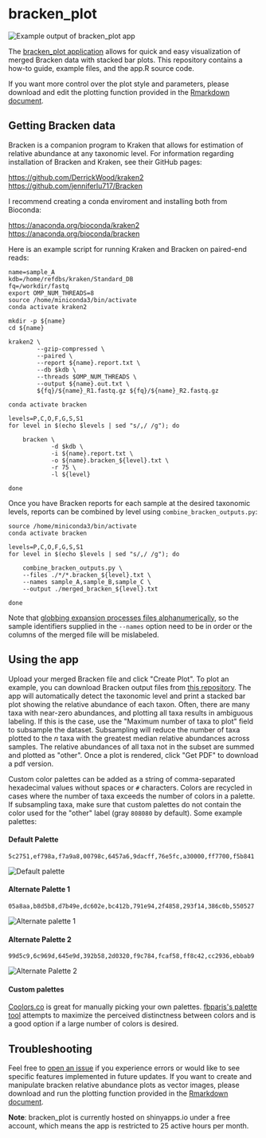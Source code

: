 # bracken_plot

![Example output of bracken_plot app](https://user-images.githubusercontent.com/22378512/131150573-25963923-f5e1-4000-ae94-8575353fac6c.png)

The [bracken_plot application](https://acvill.shinyapps.io/bracken_plot/) allows for quick and easy visualization of merged Bracken data with stacked bar plots. This repository contains a how-to guide, example files, and the app.R source code. 

If you want more control over the plot style and parameters, please download and edit the plotting function provided in the [Rmarkdown document](https://github.com/acvill/bracken_plot/blob/main/bracken_plot.Rmd). 

## Getting Bracken data

Bracken is a companion program to Kraken that allows for estimation of relative abundance at any taxonomic level. For information regarding installation of Bracken and Kraken, see their GitHub pages:

https://github.com/DerrickWood/kraken2  
https://github.com/jenniferlu717/Bracken  

I recommend creating a conda enviroment and installing both from Bioconda:

https://anaconda.org/bioconda/kraken2  
https://anaconda.org/bioconda/bracken

Here is an example script for running Kraken and Bracken on paired-end reads:

    name=sample_A
    kdb=/home/refdbs/kraken/Standard_DB
    fq=/workdir/fastq
    export OMP_NUM_THREADS=8
    source /home/miniconda3/bin/activate
    conda activate kraken2

    mkdir -p ${name}
    cd ${name}

    kraken2 \
            --gzip-compressed \
            --paired \
            --report ${name}.report.txt \
            --db $kdb \
            --threads $OMP_NUM_THREADS \
            --output ${name}.out.txt \
            ${fq}/${name}_R1.fastq.gz ${fq}/${name}_R2.fastq.gz

    conda activate bracken

    levels=P,C,O,F,G,S,S1
    for level in $(echo $levels | sed "s/,/ /g"); do

        bracken \
                -d $kdb \
                -i ${name}.report.txt \
                -o ${name}.bracken_${level}.txt \
                -r 75 \
                -l ${level}

    done

Once you have Bracken reports for each sample at the desired taxonomic levels, reports can be combined by level using `combine_bracken_outputs.py`:

    source /home/miniconda3/bin/activate
    conda activate bracken

    levels=P,C,O,F,G,S,S1
    for level in $(echo $levels | sed "s/,/ /g"); do

        combine_bracken_outputs.py \
        --files ./*/*.bracken_${level}.txt \
        --names sample_A,sample_B,sample_C \
        --output ./merged_bracken_${level}.txt

    done

Note that [globbing expansion processes files alphanumerically](https://serverfault.com/a/122743), so the sample identifiers supplied in the `--names` option need to be in order or the columns of the merged file will be mislabeled. 

## Using the app

Upload your merged Bracken file and click "Create Plot". To plot an example, you can download Bracken output files from [this repository](https://github.com/acvill/bracken_plot/tree/main/example_data_bracken). The app will automatically detect the taxonomic level and print a stacked bar plot showing the relative abundance of each taxon. Often, there are many taxa with near-zero abundances, and plotting all taxa results in ambiguous labeling. If this is the case, use the "Maximum number of taxa to plot" field to subsample the dataset. Subsampling will reduce the number of taxa plotted to the *n* taxa with the greatest median relative abundances across samples. The relative abundances of all taxa not in the subset are summed and plotted as "other". Once a plot is rendered, click "Get PDF" to download a pdf version. 

Custom color palettes can be added as a string of comma-separated hexadecimal values without spaces or `#` characters. Colors are recycled in cases where the number of taxa exceeds the number of colors in a palette. If subsampling taxa, make sure that custom palettes do not contain the color used for the "other" label (gray `808080` by default). Some example palettes:

#### Default Palette
    5c2751,ef798a,f7a9a8,00798c,6457a6,9dacff,76e5fc,a30000,ff7700,f5b841
![Default palette](https://user-images.githubusercontent.com/22378512/131156615-e78381f8-7f7a-45c7-adee-ddf1c1d7521f.png)

#### Alternate Palette 1
    05a8aa,b8d5b8,d7b49e,dc602e,bc412b,791e94,2f4858,293f14,386c0b,550527
![Alternate palette 1](https://user-images.githubusercontent.com/22378512/131156667-1ab5952c-34dc-4f17-86d4-6d7d2d51f9c6.png)

#### Alternate Palette 2
    99d5c9,6c969d,645e9d,392b58,2d0320,f9c784,fcaf58,ff8c42,cc2936,ebbab9
![Alternate Palette 2](https://user-images.githubusercontent.com/22378512/131156718-827af008-2466-4cba-afb2-fbf71dd33a0c.png)

#### Custom palettes

[Coolors.co](https://coolors.co/generate) is great for manually picking your own palettes. [fbparis's palette tool](https://mokole.com/palette.html) attempts to maximize the perceived distinctness between colors and is a good option if a large number of colors is desired. 

## Troubleshooting

Feel free to [open an issue](https://github.com/acvill/bracken_plot/issues/new) if you experience errors or would like to see specific features implemented in future updates. If you want to create and manipulate bracken relative abundance plots as vector images, please download and run the plotting function provided in the [Rmarkdown document](https://github.com/acvill/bracken_plot/blob/main/bracken_plot.Rmd). 

**Note**: bracken_plot is currently hosted on shinyapps.io under a free account, which means the app is restricted to 25 active hours per month.
